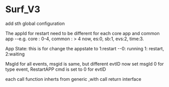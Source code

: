 # Surf_V3
add sth global configuration

The appId for restart need to be different for each core app and common app
	--e.g. core : 0-4, common : > 4
now,
    es:0,
    sb:1, 
    evs:2,
    time:3.

App State:
this is for change the appstate to 1:restart
	--0: running 1: restart, 2:waiting

MsgId 
for all events, msgid is same, but different evtID
	now set msgId 0 for type event, 
	RestartAPP cmd is set to 0 for evtID
	
each call function inherts from generic ,with call return interface